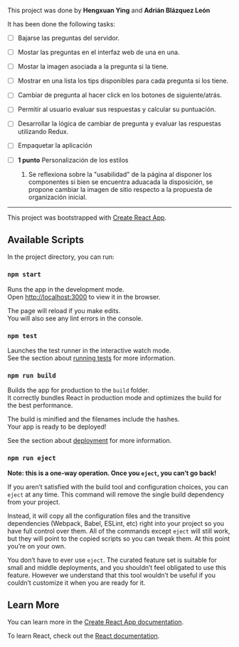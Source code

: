   
  This project was done by **Hengxuan Ying** and **Adrián Blázquez León**
  
  It has been done the following tasks:

  - [ ] Bajarse las preguntas del servidor.
  - [ ] Mostar las preguntas en el interfaz web de una en una.
  - [ ] Mostar la imagen asociada a la pregunta si la tiene.
  - [ ] Mostrar en una lista los tips disponibles para cada pregunta si los tiene.
  - [ ] Cambiar de pregunta al hacer click en los botones de siguiente/atrás.
  - [ ] Permitir al usuario evaluar sus respuestas y calcular su puntuación.
  - [ ] Desarrollar la lógica de cambiar de pregunta y evaluar las respuestas
        utilizando Redux.
  - [ ] Empaquetar la aplicación
  - [ ] **1 punto** Personalización de los estilos   
  
    1. Se reflexiona sobre la "usabilidad" de la página al disponer los componentes
    si bien se encuentra aduacada la disposición, se propone cambiar la imagen de sitio
    respecto a la propuesta de organización inicial.
  
  
-----

This project was bootstrapped with [Create React App](https://github.com/facebook/create-react-app).

## Available Scripts

In the project directory, you can run:

### `npm start`

Runs the app in the development mode.<br>
Open [http://localhost:3000](http://localhost:3000) to view it in the browser.

The page will reload if you make edits.<br>
You will also see any lint errors in the console.

### `npm test`

Launches the test runner in the interactive watch mode.<br>
See the section about [running tests](https://facebook.github.io/create-react-app/docs/running-tests) for more information.

### `npm run build`

Builds the app for production to the `build` folder.<br>
It correctly bundles React in production mode and optimizes the build for the best performance.

The build is minified and the filenames include the hashes.<br>
Your app is ready to be deployed!

See the section about [deployment](https://facebook.github.io/create-react-app/docs/deployment) for more information.

### `npm run eject`

**Note: this is a one-way operation. Once you `eject`, you can’t go back!**

If you aren’t satisfied with the build tool and configuration choices, you can `eject` at any time. This command will remove the single build dependency from your project.

Instead, it will copy all the configuration files and the transitive dependencies (Webpack, Babel, ESLint, etc) right into your project so you have full control over them. All of the commands except `eject` will still work, but they will point to the copied scripts so you can tweak them. At this point you’re on your own.

You don’t have to ever use `eject`. The curated feature set is suitable for small and middle deployments, and you shouldn’t feel obligated to use this feature. However we understand that this tool wouldn’t be useful if you couldn’t customize it when you are ready for it.

## Learn More

You can learn more in the [Create React App documentation](https://facebook.github.io/create-react-app/docs/getting-started).

To learn React, check out the [React documentation](https://reactjs.org/).
